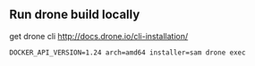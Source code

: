 ## Run drone build locally

get drone cli http://docs.drone.io/cli-installation/

    DOCKER_API_VERSION=1.24 arch=amd64 installer=sam drone exec
